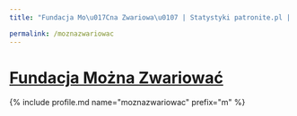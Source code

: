 ```yaml
---
title: "Fundacja Mo\u017Cna Zwariowa\u0107 | Statystyki patronite.pl | Patromierz"

permalink: /moznazwariowac
---
```


# [Fundacja Można Zwariować](https://patronite.pl/moznazwariowac)

{% include profile.md name="moznazwariowac" prefix="m" %}
